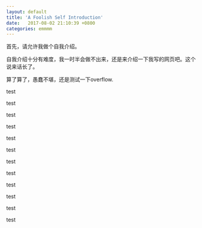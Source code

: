 ```yaml
---
layout: default
title: 'A Foolish Self Introduction'
date:   2017-08-02 21:10:39 +0800
categories: emmmm
---
```


首先，请允许我做个自我介绍。

自我介绍十分有难度，我一时半会做不出来，还是来介绍一下我写的网页吧。这个说来话长了。

算了算了，愚蠢不堪，还是测试一下overflow.

test

test

test

test

test

test

test

test

test

test

test

test
